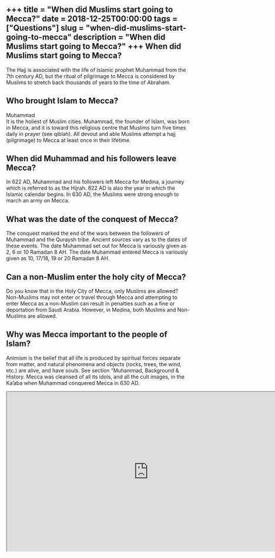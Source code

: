 +++
title = "When did Muslims start going to Mecca?"
date = 2018-12-25T00:00:00
tags = ["Questions"]
slug = "when-did-muslims-start-going-to-mecca"
description = "When did Muslims start going to Mecca?"
+++
When did Muslims start going to Mecca?
--------------------------------------

The Hajj is associated with the life of Islamic prophet Muhammad from the 7th century AD, but the ritual of pilgrimage to Mecca is considered by Muslims to stretch back thousands of years to the time of Abraham.

Who brought Islam to Mecca?
---------------------------

Muhammad  
It is the holiest of Muslim cities. Muhammad, the founder of Islam, was born in Mecca, and it is toward this religious centre that Muslims turn five times daily in prayer (see qiblah). All devout and able Muslims attempt a hajj (pilgrimage) to Mecca at least once in their lifetime.

When did Muhammad and his followers leave Mecca?
------------------------------------------------

In 622 AD, Muhammad and his followers left Mecca for Medina, a journey which is referred to as the Hijrah. 622 AD is also the year in which the Islamic calendar begins. In 630 AD, the Muslims were strong enough to march an army on Mecca.

What was the date of the conquest of Mecca?
-------------------------------------------

The conquest marked the end of the wars between the followers of Muhammad and the Quraysh tribe. Ancient sources vary as to the dates of these events. The date Muhammad set out for Mecca is variously given as 2, 6 or 10 Ramadan 8 AH. The date Muhammad entered Mecca is variously given as 10, 17/18, 19 or 20 Ramadan 8 AH.

Can a non-Muslim enter the holy city of Mecca?
----------------------------------------------

Do you know that in the Holy City of Mecca, only Muslims are allowed? Non-Muslims may not enter or travel through Mecca and attempting to enter Mecca as a non-Muslim can result in penalties such as a fine or deportation from Saudi Arabia. However, in Medina, both Muslims and Non-Muslims are allowed.

Why was Mecca important to the people of Islam?
-----------------------------------------------

Animism is the belief that all life is produced by spiritual forces separate from matter, and natural phenomena and objects (rocks, trees, the wind, etc.) are alive, and have souls. See section “Muhammad, Background &amp; History. Mecca was cleansed of all its idols, and all the cult images, in the Ka’aba when Muhammad conquered Mecca in 630 AD.

<iframe allow="accelerometer; autoplay; clipboard-write; encrypted-media; gyroscope; picture-in-picture" allowfullscreen="" class="__youtube_prefs__  epyt-is-override  no-lazyload" data-no-lazy="1" data-origheight="433" data-origwidth="770" data-skipgform_ajax_framebjll="" height="433" id="_ytid_91712" loading="lazy" src="https://www.youtube.com/embed/jM81wroj_MQ?enablejsapi=1&autoplay=0&cc_load_policy=0&cc_lang_pref=&iv_load_policy=1&loop=0&modestbranding=0&rel=1&fs=1&playsinline=0&autohide=2&theme=dark&color=red&controls=1&" title="YouTube player" width="770"></iframe>